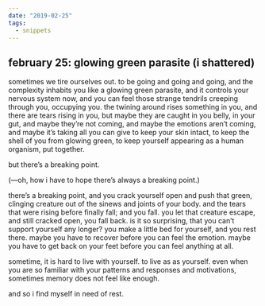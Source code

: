 ```yaml
---
date: "2019-02-25"
tags:
  - snippets
---
```

## february 25: glowing green parasite (i shattered)

sometimes we tire ourselves out. to be going and going and going, and the complexity inhabits you like a glowing green parasite, and it controls your nervous system now, and you can feel those strange tendrils creeping through you, occupying you. the twining around rises something in you, and there are tears rising in you, but maybe they are caught in you belly, in your gut, and maybe they’re not coming, and maybe the emotions aren’t coming, and maybe it’s taking all you can give to keep your skin intact, to keep the shell of you from glowing green, to keep yourself appearing as a human organism, put together.

but there’s a breaking point.

(—oh, how i have to hope there’s always a breaking point.)

there’s a breaking point, and you crack yourself open and push that green, clinging creature out of the sinews and joints of your body. and the tears that were rising before finally fall; and you fall. you let that creature escape, and still cracked open, you fall back. is it so surprising, that you can’t support yourself any longer? you make a little bed for yourself, and you rest there. maybe you have to recover before you can feel the emotion. maybe you have to get back on your feet before you can feel anything at all.

sometime, it is hard to live with yourself. to live as as yourself. even when you are so familiar with your patterns and responses and motivations, sometimes memory does not feel like enough.

and so i find myself in need of rest.
